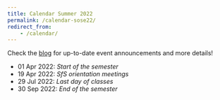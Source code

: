```yaml
---
title: Calendar Summer 2022
permalink: /calendar-sose22/
redirect_from:
    - /calendar/
---
```


Check the [blog](/) for up-to-date event announcements and more details!

- 01 Apr 2022: *Start of the semester*
- 19 Apr 2022: *SfS orientation meetings*
- 29 Jul 2022: *Last day of classes*
- 30 Sep 2022: *End of the semester*
